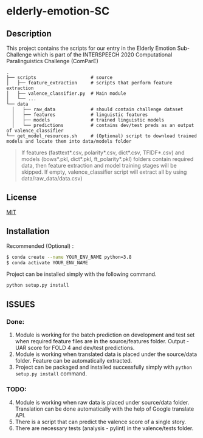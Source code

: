 # elderly-emotion-SC

## Description
This project contains the scripts for our entry in the Elderly Emotion Sub-Challenge which is part of the INTERSPEECH 2020 Computational Paralinguistics Challenge (ComParE)

    .
    ├── scripts                    # source 
    │   ├── feature_extraction     # scripts that perform feature extraction
    │   ├── valence_classifier.py  # Main module
    │   └── ...                
    └── data
      │   ├── raw_data             # should contain challenge dataset
      │   ├── features             # linguistic features
      │   ├── models               # trained linguistic models
      │   └── predictions          # contains dev/test preds as an output of valence_classifier
    └── get_model_resources.sh     # (Optional) script to download trained models and locate them into data/models folder
      
        
> If features (fasttext*.csv, polarity*.csv, dict*.csv, TFIDF*.csv) and models (bows*.pkl, dict*.pkl, ft_polarity*.pkl) folders contain required data, then 
feature extraction and model training stages will be skipped. 
If empty, valence_classifier script will extract all by using data/raw_data/data.csv)    

## License
[MIT](https://choosealicense.com/licenses/mit/)

## Installation
Recommended (Optional) :
```bash
$ conda create --name YOUR_ENV_NAME python=3.8
$ conda activate YOUR_ENV_NAME
``` 

Project can be installed simply with the following command. 
```bash
python setup.py install
```

## ISSUES
### Done:
1. Module is working for the batch prediction on development and test set when required feature files are in the source/features folder.
    Output - UAR score for FOLD 4 and dev/test predictions.  
2. Module is working when translated data is placed under the source/data folder. Feature can be automatically extracted.
3. Project can be packaged and installed successfully simply with `python setup.py install` command. 

### TODO:
4. Module is working when raw data is placed under source/data folder. Translation can be done automatically with the help of Google translate API.   
5. There is a script that can predict the valence score of a single story. 
6. There are necessary tests (analysis - pylint) in the valence/tests folder. 
